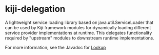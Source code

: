 kiji-delegation
===============

A lightweight service loading library based on java.util.ServiceLoader that
can be used by Kiji framework modules for dynamically loading different
service provider implementations at runtime. This delegates functionality
required by "upstream" modules to downstream runtime implementations.

For more information, see the Javadoc for
[Lookup](https://github.com/kijiproject/kiji-delegation/blob/master/src/main/java/org/kiji/delegation/Lookup.java)
